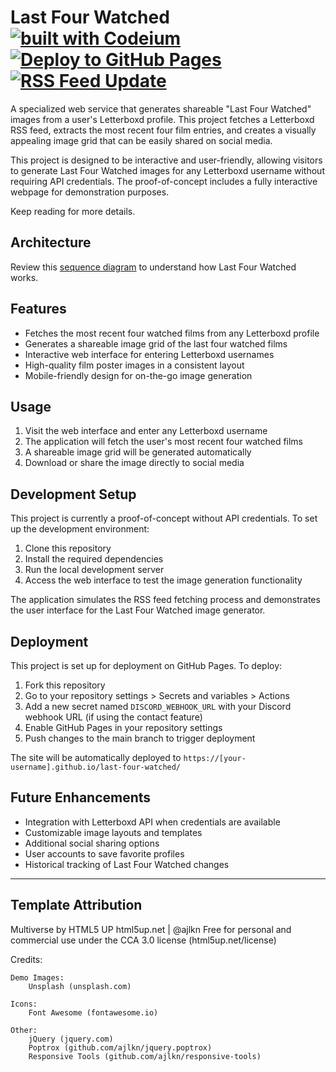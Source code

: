 # Last Four Watched [![built with Codeium](https://codeium.com/badges/main)](https://codeium.com) [![Deploy to GitHub Pages](https://github.com/michaellambgelo/last-four-watched/actions/workflows/deploy.yml/badge.svg)](https://github.com/michaellambgelo/last-four-watched/actions/workflows/deploy.yml) [![RSS Feed Update](https://github.com/michaellambgelo/last-four-watched/actions/workflows/download-data-and-assets.yml/badge.svg?event=schedule)](https://github.com/michaellambgelo/last-four-watched/actions/workflows/download-data-and-assets.yml)

A specialized web service that generates shareable "Last Four Watched" images from a user's Letterboxd profile. This project fetches a Letterboxd RSS feed, extracts the most recent four film entries, and creates a visually appealing image grid that can be easily shared on social media.

This project is designed to be interactive and user-friendly, allowing visitors to generate Last Four Watched images for any Letterboxd username without requiring API credentials. The proof-of-concept includes a fully interactive webpage for demonstration purposes.

Keep reading for more details.

## Architecture

Review this [sequence diagram](/sequence-diagram.md) to understand how Last Four Watched works. 

## Features

- Fetches the most recent four watched films from any Letterboxd profile
- Generates a shareable image grid of the last four watched films
- Interactive web interface for entering Letterboxd usernames
- High-quality film poster images in a consistent layout
- Mobile-friendly design for on-the-go image generation

## Usage

1. Visit the web interface and enter any Letterboxd username
2. The application will fetch the user's most recent four watched films
3. A shareable image grid will be generated automatically
4. Download or share the image directly to social media

## Development Setup

This project is currently a proof-of-concept without API credentials. To set up the development environment:

1. Clone this repository
2. Install the required dependencies
3. Run the local development server
4. Access the web interface to test the image generation functionality

The application simulates the RSS feed fetching process and demonstrates the user interface for the Last Four Watched image generator.

## Deployment

This project is set up for deployment on GitHub Pages. To deploy:

1. Fork this repository
2. Go to your repository settings > Secrets and variables > Actions
3. Add a new secret named `DISCORD_WEBHOOK_URL` with your Discord webhook URL (if using the contact feature)
4. Enable GitHub Pages in your repository settings
5. Push changes to the main branch to trigger deployment

The site will be automatically deployed to `https://[your-username].github.io/last-four-watched/`

## Future Enhancements

- Integration with Letterboxd API when credentials are available
- Customizable image layouts and templates
- Additional social sharing options
- User accounts to save favorite profiles
- Historical tracking of Last Four Watched changes

---

## Template Attribution

Multiverse by HTML5 UP
html5up.net | @ajlkn
Free for personal and commercial use under the CCA 3.0 license (html5up.net/license)

Credits:

    Demo Images:
        Unsplash (unsplash.com)

    Icons:
        Font Awesome (fontawesome.io)

    Other:
        jQuery (jquery.com)
        Poptrox (github.com/ajlkn/jquery.poptrox)
        Responsive Tools (github.com/ajlkn/responsive-tools)

